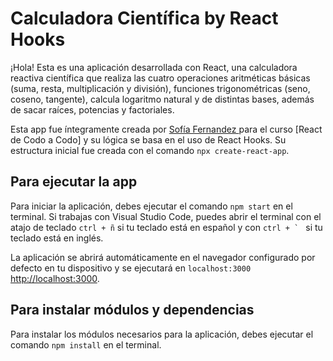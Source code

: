 # Calculadora Científica by React Hooks

¡Hola! Esta es una aplicación desarrollada con React, una calculadora reactiva científica que realiza las cuatro operaciones aritméticas básicas (suma, resta, multiplicación y división), funciones trigonométricas (seno, coseno, tangente), calcula logaritmo natural y de distintas bases, además de sacar raíces, potencias y factoriales. 

Esta app fue íntegramente creada por [Sofía Fernandez ](https://www.sofiamfernandez.com) para el curso [React de Codo a Codo] y su lógica se basa en el uso de React Hooks.
Su estructura inicial fue creada con el comando `npx create-react-app`. 

## Para ejecutar la app

Para iniciar la aplicación, debes ejecutar el comando `npm start` en el terminal. Si trabajas con Visual Studio Code, puedes abrir el terminal con el atajo de teclado `ctrl + ñ` si tu teclado está en español y con ``ctrl + ` `` si tu teclado está en inglés.

La aplicación se abrirá automáticamente en el navegador configurado por defecto en tu dispositivo y se ejecutará en `localhost:3000`  [http://localhost:3000](http://localhost:3000).

## Para instalar módulos y dependencias

Para instalar los módulos necesarios para la aplicación, debes ejecutar el comando `npm install` en el terminal.

